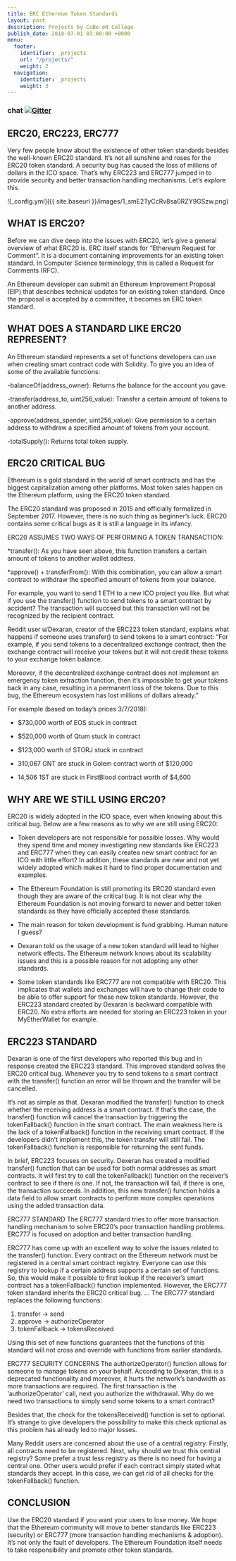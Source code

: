 ```yaml
---
title: ERC Ethereum Token Standards
layout: post
description: Projects by CuBe oN College
publish_date: 2018-07-01 03:00:00 +0000
menu:
  footer:
    identifier: _projects
    url: "/projects/"
    weight: 2
  navigation:
    identifier: _projects
    weight: 3
---
```


### chat [![Gitter](https://badges.gitter.im/Join%20Chat.svg)](https://gitter.im/wooriapt?utm_source=share-link&utm_medium=link&utm_campaign=share-link)



ERC20, ERC223, ERC777
---

Very few people know about the existence of other token standards besides the well-known ERC20 standard. It’s not all sunshine and roses for the ERC20 token standard. A security bug has caused the loss of millions of dollars in the ICO space. That’s why ERC223 and ERC777 jumped in to provide security and better transaction handling mechanisms. Let’s explore this.

![_config.yml]({{ site.baseurl }}/images/1_smE2TyCcRv8sa0RZY9GSzw.png)

WHAT IS ERC20?
---
Before we can dive deep into the issues with ERC20, let’s give a general overview of what ERC20 is. ERC itself stands for “Ethereum Request for Comment”. It is a document containing improvements for an existing token standard. In Computer Science terminology, this is called a Request for Comments (RFC).

An Ethereum developer can submit an Ethereum Improvement Proposal (EIP) that describes technical updates for an existing token standard. Once the proposal is accepted by a committee, it becomes an ERC token standard.

WHAT DOES A STANDARD LIKE ERC20 REPRESENT?
---
An Ethereum standard represents a set of functions developers can use when creating smart contract code with Solidity. To give you an idea of some of the available functions:

-balanceOf(address_owner): Returns the balance for the account you gave.

-transfer(address_to, uint256_value): Transfer a certain amount of tokens to another address.

-approve(address_spender, uint256_value): Give permission to a certain address to withdraw a specified amount of tokens from your account.

-totalSupply(): Returns total token supply.

ERC20 CRITICAL BUG
---
Ethereum is a gold standard in the world of smart contracts and has the biggest capitalization among other platforms. Most token sales happen on the Ethereum platform, using the ERC20 token standard.

The ERC20 standard was proposed in 2015 and officially formalized in September 2017. However, there is no such thing as beginner’s luck. ERC20 contains some critical bugs as it is still a language in its infancy.

ERC20 ASSUMES TWO WAYS OF PERFORMING A TOKEN TRANSACTION:

*transfer(): As you have seen above, this function transfers a certain amount of tokens to another wallet address.

*approve() + transferFrom(): With this combination, you can allow a smart contract to withdraw the specified amount of tokens from your balance. 

For example, you want to send 1 ETH to a new ICO project you like. 
But what if you use the transfer() function to send tokens to a smart contract by accident? The transaction will succeed but this transaction will not be recognized by the recipient contract.

Reddit user u/Dexaran, creator of the ERC223 token standard, explains what happens if someone uses transfer() to send tokens to a smart contract: “For example, if you send tokens to a decentralized exchange contract, then the exchange contract will receive your tokens but it will not credit these tokens to your exchange token balance.

Moreover, if the decentralized exchange contract does not implement an emergency token extraction function, then it’s impossible to get your tokens back in any case, resulting in a permanent loss of the tokens. Due to this bug, the Ethereum ecosystem has lost millions of dollars already.”

For example (based on today’s prices 3/7/2018):

- $730,000 worth of EOS stuck in contract
 
- $520,000 worth of Qtum stuck in contract

- $123,000 worth of STORJ stuck in contract

- 310,067 GNT are stuck in Golem contract worth of $120,000

- 14,506 1ST are stuck in FirstBlood contract worth of $4,600


WHY ARE WE STILL USING ERC20?
---
ERC20 is widely adopted in the ICO space, even when knowing about this critical bug. 
Below are a few reasons as to why we are still using ERC20:

- Token developers are not responsible for possible losses. Why would they spend time and money investigating new standards like ERC223 and ERC777 when they can easily createa new smart contract for an ICO with little effort? In addition, these standards are new and not yet widely adopted which makes it hard to find proper documentation and examples.

- The Ethereum Foundation is still promoting its ERC20 standard even though they are aware of the critical bug. It is not clear why the Ethereum Foundation is not moving forward to newer and better token standards as they have officially accepted these standards.

- The main reason for token development is fund grabbing. Human nature I guess?

- Dexaran told us the usage of a new token standard will lead to higher network effects. The Ethereum network knows about its scalability issues and this is a possible reason for not adopting any other standards.

- Some token standards like ERC777 are not compatible with ERC20. This implicates that wallets and exchanges will have to change their code to be able to offer support for these new token standards. However, the ERC223 standard created by Dexaran is backward compatible with ERC20. No extra efforts are needed for storing an ERC223 token in your MyEtherWallet for example.

ERC223 STANDARD
---
Dexaran is one of the first developers who reported this bug and in response created the ERC223 standard. This improved standard solves the ERC20 critical bug. Whenever you try to send tokens to a smart contract with the transfer() function an error will be thrown and the transfer will be cancelled.

It’s not as simple as that. Dexaran modified the transfer() function to check whether the receiving address is a smart contract. If that’s the case, the transfer() function will cancel the transaction by triggering the tokenFallback() function in the smart contract. The main weakness here is the lack of a tokenFallback() function in the receiving smart contract. If the developers didn’t implement this, the token transfer will still fail. 
The tokenFallback() function is responsible for returning the sent funds.

In brief, ERC223 focuses on security. Dexeran has created a modified transfer() function that can be used for both normal addresses as smart contracts. It will first try to call the tokenFallback() function on the receiver’s contract to see if there is one. If not, the transaction will fail, if there is one, the transaction succeeds. In addition, this new transfer() function holds a data field to allow smart contracts to perform more complex operations using the added transaction data.

ERC777 STANDARD The ERC777 standard tries to offer more transaction handling mechanism to solve ERC20’s poor transaction handling problems. ERC777 is focused on adoption and better transaction handling.

ERC777 has come up with an excellent way to solve the issues related to the transfer() function. Every contract on the Ethereum network must be registered in a central smart contract registry. Everyone can use this registry to lookup if a certain address supports a certain set of functions. So, this would make it possible to first lookup if the receiver’s smart contract has a tokenFallback() function implemented. However, the ERC777 token standard inherits the ERC20 critical bug.
...
The ERC777 standard replaces the following functions:

1. transfer -> send 
1. approve -> authorizeOperator
1. tokenFallback -> tokensReceived

Using this set of new functions guarantees that the functions of this standard will not cross and override with functions from earlier standards.

ERC777 SECURITY CONCERNS The authorizeOperator() function allows for someone to manage tokens on your behalf. 
According to Dexaran, this is a deprecated functionality and moreover, it hurts the network’s bandwidth as more transactions are required. The first transaction is the ‘authorizeOperator’ call, next you authorize the withdrawal. Why do we need two transactions to simply send some tokens to a smart contract?

Besides that, the check for the tokensReceived() function is set to optional. 
It’s strange to give developers the possibility to make this check optional as this problem has already led to major losses.

Many Reddit users are concerned about the use of a central registry. 
Firstly, all contracts need to be registered. Next, why should we trust this central registry? 
Some prefer a trust less registry as there is no need for having a central one. Other users would prefer if each contract 
simply stated what standards they accept. In this case, we can get rid of all checks for the tokenFallback() function.

CONCLUSION
----
Use the ERC20 standard if you want your users to lose money. We hope that the Ethereum community will move to better standards 
like ERC223 (security) or ERC777 (more transaction handling mechanisms & adoption). 
It’s not only the fault of developers. The Ethereum Foundation itself needs to take responsibility and promote other token standards.
